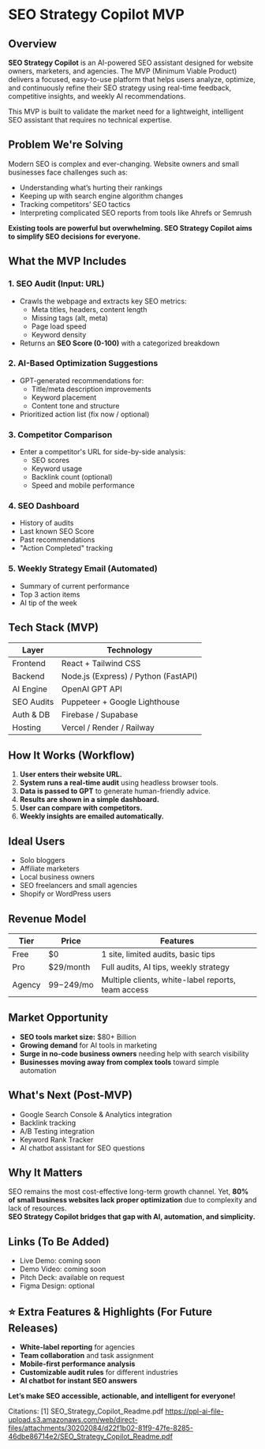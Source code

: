
# SEO Strategy Copilot MVP

## Overview

**SEO Strategy Copilot** is an AI-powered SEO assistant designed for website owners, marketers, and agencies. The MVP (Minimum Viable Product) delivers a focused, easy-to-use platform that helps users analyze, optimize, and continuously refine their SEO strategy using real-time feedback, competitive insights, and weekly AI recommendations.

This MVP is built to validate the market need for a lightweight, intelligent SEO assistant that requires no technical expertise.

## Problem We're Solving

Modern SEO is complex and ever-changing. Website owners and small businesses face challenges such as:

- Understanding what’s hurting their rankings
- Keeping up with search engine algorithm changes
- Tracking competitors’ SEO tactics
- Interpreting complicated SEO reports from tools like Ahrefs or Semrush

**Existing tools are powerful but overwhelming. SEO Strategy Copilot aims to simplify SEO decisions for everyone.**

## What the MVP Includes

### 1. SEO Audit (Input: URL)
- Crawls the webpage and extracts key SEO metrics:
  - Meta titles, headers, content length
  - Missing tags (alt, meta)
  - Page load speed
  - Keyword density
- Returns an **SEO Score (0-100)** with a categorized breakdown

### 2. AI-Based Optimization Suggestions
- GPT-generated recommendations for:
  - Title/meta description improvements
  - Keyword placement
  - Content tone and structure
- Prioritized action list (fix now / optional)

### 3. Competitor Comparison
- Enter a competitor's URL for side-by-side analysis:
  - SEO scores
  - Keyword usage
  - Backlink count (optional)
  - Speed and mobile performance

### 4. SEO Dashboard
- History of audits
- Last known SEO Score
- Past recommendations
- "Action Completed" tracking

### 5. Weekly Strategy Email (Automated)
- Summary of current performance
- Top 3 action items
- AI tip of the week

## Tech Stack (MVP)

| Layer        | Technology                        |
|--------------|-----------------------------------|
| Frontend     | React + Tailwind CSS              |
| Backend      | Node.js (Express) / Python (FastAPI) |
| AI Engine    | OpenAI GPT API                    |
| SEO Audits   | Puppeteer + Google Lighthouse     |
| Auth & DB    | Firebase / Supabase               |
| Hosting      | Vercel / Render / Railway         |

## How It Works (Workflow)

1. **User enters their website URL.**
2. **System runs a real-time audit** using headless browser tools.
3. **Data is passed to GPT** to generate human-friendly advice.
4. **Results are shown in a simple dashboard.**
5. **User can compare with competitors.**
6. **Weekly insights are emailed automatically.**

## Ideal Users

- Solo bloggers
- Affiliate marketers
- Local business owners
- SEO freelancers and small agencies
- Shopify or WordPress users

## Revenue Model

| Tier    | Price       | Features                                      |
|---------|-------------|-----------------------------------------------|
| Free    | $0          | 1 site, limited audits, basic tips            |
| Pro     | $29/month   | Full audits, AI tips, weekly strategy         |
| Agency  | $99-$249/mo | Multiple clients, white-label reports, team access |

## Market Opportunity

- **SEO tools market size:** $80+ Billion
- **Growing demand** for AI tools in marketing
- **Surge in no-code business owners** needing help with search visibility
- **Businesses moving away from complex tools** toward simple automation

## What's Next (Post-MVP)

- Google Search Console & Analytics integration
- Backlink tracking
- A/B Testing integration
- Keyword Rank Tracker
- AI chatbot assistant for SEO questions

## Why It Matters

SEO remains the most cost-effective long-term growth channel. Yet, **80% of small business websites lack proper optimization** due to complexity and lack of resources.  
**SEO Strategy Copilot bridges that gap with AI, automation, and simplicity.**

## Links (To Be Added)

- Live Demo: coming soon
- Demo Video: coming soon
- Pitch Deck: available on request
- Figma Design: optional

## ⭐️ Extra Features & Highlights (For Future Releases)

- **White-label reporting** for agencies
- **Team collaboration** and task assignment
- **Mobile-first performance analysis**
- **Customizable audit rules** for different industries
- **AI chatbot for instant SEO answers**

**Let’s make SEO accessible, actionable, and intelligent for everyone!**

Citations:
[1] SEO_Strategy_Copilot_Readme.pdf https://ppl-ai-file-upload.s3.amazonaws.com/web/direct-files/attachments/30202084/d22f1b02-81f9-47fe-8285-46dbe86714e2/SEO_Strategy_Copilot_Readme.pdf
